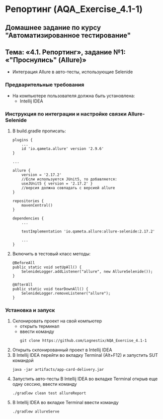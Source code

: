 # Репортинг (AQA_Exercise_4.1-1)
## Домашнее задание по курсу "Автоматизированное тестирование"
## Тема: «4.1. Репортинг», задание №1: «"Проснулись" (Allure)»
- Интеграция Allure в авто-тесты, использующие Selenide
### Предварительные требования
- На компьютере пользователя должна быть установлена:
	- Intellij IDEA
### Инструкция по интеграции и настройке связки Allure-Selenide
1. В build.gradle прописать:
	```
	plugins {
		...
		id 'io.qameta.allure' version '2.9.6'
	}

	...

	allure {
		version = '2.17.2'
		//Если используется JUnit5, то добавляется:
		useJUnit5 { version = '2.17.2' }
		//версия должна совпадать с версией allure
	}

	repositories {
		mavenCentral()
	}

	dependencies {
		...

		testImplementation 'io.qameta.allure:allure-selenide:2.17.2'

		...
	}
	```	
1. Включить в тестовый класс методы:
	```
	@BeforeAll
    public static void setUpAll() {
        SelenideLogger.addListener("allure", new AllureSelenide());
    }
	```
	```
	@AfterAll
    public static void tearDownAll() {
        SelenideLogger.removeListener("allure");
    }
	```
### Установка и запуск
1. Склонировать проект на свой компьютер
	- открыть терминал
	- ввести команду 
		```
		git clone https://github.com/Lognestix/AQA_Exercise_4.1-1
		```
1. Открыть склонированный проект в Intellij IDEA
1. В Intellij IDEA перейти во вкладку Terminal (Alt+F12) и запустить SUT командой
	```
	java -jar artifacts/app-card-delivery.jar
	```
1. Запустить авто-тесты В Intellij IDEA во вкладке Terminal открыв еще одну сессию, ввести команду
	```
	./gradlew clean test allureReport
	```
1. В Intellij IDEA во вкладке Terminal ввести команду
	```
	./gradlew allureServe
	```